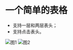 # 一个简单的表格
- 支持一层和两层表头；
- 支持点击表头。


![图1](https://github.com/zhaozzq/ZQTableChart/blob/master/screen03.jpeg)
![图2](https://github.com/zhaozzq/ZQTableChart/blob/master/screen02.jpeg)
